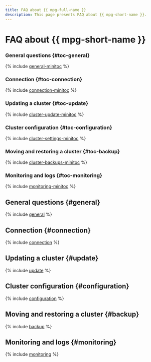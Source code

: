 ```yaml
---
title: FAQ about {{ mpg-full-name }}
description: This page presents FAQ about {{ mpg-short-name }}.
---
```


# FAQ about {{ mpg-short-name }}


### General questions {#toc-general}

{% include [general-minitoc](../../_qa/managed-postgresql/minitoc/general.md) %}

### Connection {#toc-connection}

{% include [connection-minitoc](../../_qa/managed-postgresql/minitoc/connection.md) %}

### Updating a cluster {#toc-update}

{% include [cluster-update-minitoc](../../_qa/managed-postgresql/minitoc/update.md) %}

### Cluster configuration {#toc-configuration}

{% include [cluster-settings-minitoc](../../_qa/managed-postgresql/minitoc/configuration.md) %}

### Moving and restoring a cluster {#toc-backup}

{% include [cluster-backups-minitoc](../../_qa/managed-postgresql/minitoc/backup.md) %}

### Monitoring and logs {#toc-monitoring}

{% include [monitoring-minitoc](../../_qa/managed-postgresql/minitoc/monitoring.md) %}

## General questions {#general}

{% include [general](../../_qa/managed-postgresql/general.md) %}

## Connection {#connection}

{% include [connection](../../_qa/managed-postgresql/connection.md) %}

## Updating a cluster {#update}

{% include [update](../../_qa/managed-postgresql/update.md) %}

## Cluster configuration {#configuration}

{% include [configuration](../../_qa/managed-postgresql/configuration.md) %}

## Moving and restoring a cluster {#backup}

{% include [backup](../../_qa/managed-postgresql/backup.md) %}

## Monitoring and logs {#monitoring}

{% include [monitoring](../../_qa/managed-postgresql/monitoring.md) %}

